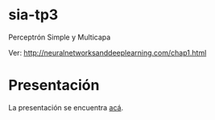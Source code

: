 # sia-tp3
Perceptrón Simple y Multicapa

Ver: http://neuralnetworksanddeeplearning.com/chap1.html


# Presentación
La presentación se encuentra [acá](https://docs.google.com/presentation/d/1eYy0SBYM656LqigkSseMVhJhor3rvZayd9KMcy967bU/edit?usp=sharing).

